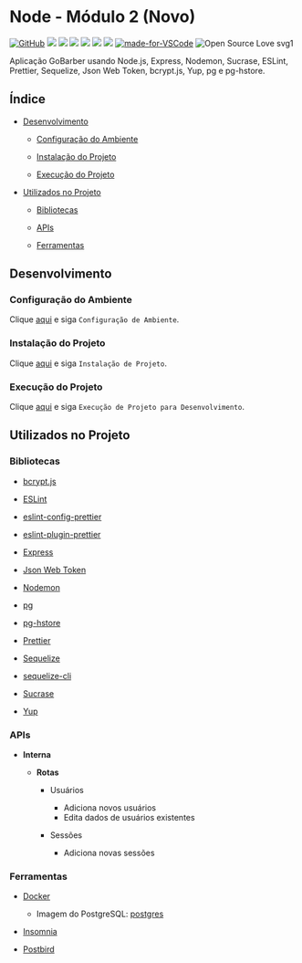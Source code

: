 # Node - Módulo 2 (Novo)

[![GitHub](https://img.shields.io/github/license/mashape/apistatus.svg)](https://github.com/osvaldokalvaitir/node-modulo2-novo/blob/master/LICENSE)
![](https://img.shields.io/github/package-json/v/osvaldokalvaitir/node-modulo2-novo.svg)
![](https://img.shields.io/github/last-commit/osvaldokalvaitir/node-modulo2-novo.svg?color=red)
![](https://img.shields.io/github/languages/top/osvaldokalvaitir/node-modulo2-novo.svg?color=yellow)
![](https://img.shields.io/github/languages/count/osvaldokalvaitir/node-modulo2-novo.svg?color=lightgrey)
![](https://img.shields.io/github/languages/code-size/osvaldokalvaitir/node-modulo2-novo.svg)
![](https://img.shields.io/github/repo-size/osvaldokalvaitir/node-modulo2-novo.svg?color=blueviolet)
[![made-for-VSCode](https://img.shields.io/badge/Made%20for-VSCode-1f425f.svg)](https://code.visualstudio.com/)
![Open Source Love svg1](https://badges.frapsoft.com/os/v1/open-source.svg?v=103)

Aplicação GoBarber usando Node.js, Express, Nodemon, Sucrase, ESLint, Prettier, Sequelize, Json Web Token, bcrypt.js, Yup, pg e pg-hstore.

## Índice

- [Desenvolvimento](#desenvolvimento)

  - [Configuração do Ambiente](#configuração-do-ambiente)

  - [Instalação do Projeto](#instalação-do-projeto)

  - [Execução do Projeto](#execução-do-projeto)

- [Utilizados no Projeto](#utilizados-no-projeto)

  - [Bibliotecas](#bibliotecas)

  - [APIs](#apis) 

  - [Ferramentas](#ferramentas)

## Desenvolvimento

### Configuração do Ambiente

Clique [aqui](https://github.com/osvaldokalvaitir/projects-settings/blob/master/README.md) e siga `Configuração de Ambiente`.

### Instalação do Projeto

Clique [aqui](https://github.com/osvaldokalvaitir/projects-settings/blob/master/nodejs/nodejs.md) e siga `Instalação de Projeto`.

### Execução do Projeto

Clique [aqui](https://github.com/osvaldokalvaitir/projects-settings/blob/master/nodejs/nodejs.md) e siga `Execução de Projeto para Desenvolvimento`.

## Utilizados no Projeto

### Bibliotecas

- [bcrypt.js](https://github.com/osvaldokalvaitir/projects-settings/blob/master/nodejs/libs/bcryptjs.md)

- [ESLint](https://github.com/osvaldokalvaitir/projects-settings/blob/master/nodejs/libs/eslint.md)

- [eslint-config-prettier](https://github.com/osvaldokalvaitir/projects-settings/blob/master/nodejs/libs/eslint-config-prettier.md)

- [eslint-plugin-prettier](https://github.com/osvaldokalvaitir/projects-settings/blob/master/nodejs/libs/eslint-plugin-prettier.md)

- [Express](https://github.com/osvaldokalvaitir/projects-settings/blob/master/nodejs/libs/express.md)

- [Json Web Token](https://github.com/osvaldokalvaitir/projects-settings/blob/master/nodejs/libs/jsonwebtoken.md)

- [Nodemon](https://github.com/osvaldokalvaitir/projects-settings/blob/master/nodejs/libs/nodemon.md)

- [pg](https://github.com/osvaldokalvaitir/projects-settings/blob/master/nodejs/libs/pg.md)

- [pg-hstore](https://github.com/osvaldokalvaitir/projects-settings/blob/master/nodejs/libs/pg-hstore.md)

- [Prettier](https://github.com/osvaldokalvaitir/projects-settings/blob/master/nodejs/libs/prettier.md)

- [Sequelize](https://github.com/osvaldokalvaitir/projects-settings/blob/master/nodejs/libs/sequelize.md)

- [sequelize-cli](https://github.com/osvaldokalvaitir/projects-settings/blob/master/nodejs/libs/sequelize-cli.md)

- [Sucrase](https://github.com/osvaldokalvaitir/projects-settings/blob/master/nodejs/libs/sucrase.md)

- [Yup](https://github.com/osvaldokalvaitir/projects-settings/blob/master/nodejs/libs/yup.md)

### APIs

- **Interna**

  - **Rotas**

    - Usuários

      - Adiciona novos usuários
      - Edita dados de usuários existentes

    - Sessões

      - Adiciona novas sessões

### Ferramentas

- [Docker](https://github.com/osvaldokalvaitir/projects-settings/blob/master/virtualization/docker/docker.md)

  - Imagem do PostgreSQL: [postgres](https://github.com/osvaldokalvaitir/projects-settings/blob/master/virtualization/docker/images/postgres.md)

- [Insomnia](https://github.com/osvaldokalvaitir/projects-settings/blob/master/api/insomnia.md)

- [Postbird](https://github.com/osvaldokalvaitir/projects-settings/blob/master/database/postgresql/postbird.md)
